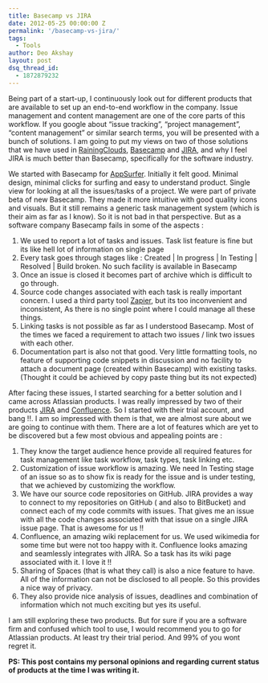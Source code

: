 ```yaml
---
title: Basecamp vs JIRA
date: 2012-05-25 00:00:00 Z
permalink: '/basecamp-vs-jira/'
tags:
  - Tools
author: Deo Akshay
layout: post
dsq_thread_id:
  - 1872879232
---
```


Being part of a start-up, I continuously look out for different products that are available to set up an end-to-end workflow in the company. Issue management and content management are one of the core parts of this workflow. If you google about &#8220;issue tracking&#8221;, &#8220;project management&#8221;, &#8220;content management&#8221; or similar search terms, you will be presented with a bunch of solutions. I am going to put my views on two of those solutions that we have used in [RainingClouds][1], [Basecamp][2] and [JIRA][3], and why I feel JIRA is much better than Basecamp, specifically for the software industry.

We started with Basecamp for [AppSurfer][4]. Initially it felt good. Minimal design, minimal clicks for surfing and easy to understand product. Single view for looking at all the issues/tasks of a project. We were part of private beta of new Basecamp. They made it more intuitive with good quality icons and visuals. But it still remains a generic task management system (which is their aim as far as I know). So it is not bad in that perspective. But as a software company Basecamp fails in some of the aspects :

1. We used to report a lot of tasks and issues. Task list feature is fine but its like hell lot of information on single page
2. Every task goes through stages like : Created | In progress | In Testing | Resolved | Build broken. No such facility is available in Basecamp
3. Once an issue is closed it becomes part of archive which is difficult to go through.
4. Source code changes associated with each task is really important concern. I used a third party tool [Zapier][5], but its too inconvenient and inconsistent, As there is no single point where I could manage all these things.
5. Linking tasks is not possible as far as I understood Basecamp. Most of the times we faced a requirement to attach two issues / link two issues with each other.
6. Documentation part is also not that good. Very little formatting tools, no feature of supporting code snippets in discussion and no facility to attach a document page (created within Basecamp) with existing tasks. (Thought it could be achieved by copy paste thing but its not expected)

After facing these issues, I started searching for a better solution and I came across Atlassian products. I was really impressed by two of their products [JIRA][3] and [Confluence][6]. So I started with their trial account, and bang !!. I am so impressed with them is that, we are almost sure about we are going to continue with them. There are a lot of features which are yet to be discovered but a few most obvious and appealing points are :

1. They know the target audience hence provide all required features for task management like task workflow, task types, task linking etc.
2. Customization of issue workflow is amazing. We need In Testing stage of an issue so as to show fix is ready for the issue and is under testing, that we achieved by customizing the workflow.
3. We have our source code repositories on GitHub. JIRA provides a way to connect to my repositories on GitHub ( and also to BitBucket) and connect each of my code commits with issues. That gives me an issue with all the code changes associated with that issue on a single JIRA issue page. That is awesome for us !!
4. Confluence, an amazing wiki replacement for us. We used wikimedia for some time but were not too happy with it. Confluence looks amazing and seamlessly integrates with JIRA. So a task has its wiki page associated with it. I love it !!
5. Sharing of Spaces (that is what they call) is also a nice feature to have. All of the information can not be disclosed to all people. So this provides a nice way of privacy.
6. They also provide nice analysis of issues, deadlines and combination of information which not much exciting but yes its useful.

I am still exploring these two products. But for sure if you are a software firm and confused which tool to use, I would recommend you to go for Atlassian products. At least try their trial period. And 99% of you wont regret it.

**PS: This post contains my personal opinions and regarding current status of products at the time I was writing it.**

[1]: http://rainingclouds.com
[2]: http://basecamp.com
[3]: http://www.atlassian.com/software/jira/overview
[4]: http://apsurfer.com
[5]: http://zapier.com
[6]: http://www.atlassian.com/software/confluence/overview
